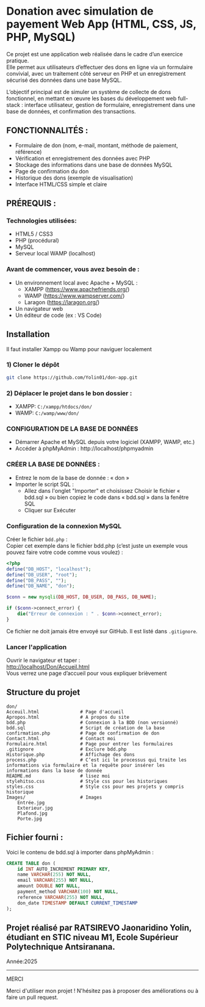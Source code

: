 
# Donation avec simulation de payement Web App (HTML, CSS, JS, PHP, MySQL)

Ce projet est une application web réalisée dans le cadre d’un exercice pratique.  
Elle permet aux utilisateurs d’effectuer des dons en ligne via un formulaire convivial, avec un traitement côté serveur en PHP et un enregistrement sécurisé des données dans une base MySQL.

L’objectif principal est de simuler un système de collecte de dons fonctionnel, en mettant en œuvre les bases du développement web full-stack : interface utilisateur, gestion de formulaire, enregistrement dans une base de données, et confirmation des transactions.

## FONCTIONNALITÉS :
- Formulaire de don (nom, e-mail, montant, méthode de paiement, référence)
- Vérification et enregistrement des données avec PHP
- Stockage des informations dans une base de données MySQL
- Page de confirmation du don
- Historique des dons (exemple de visualisation)
- Interface HTML/CSS simple et claire

## PRÉREQUIS :
### Technologies utilisées:
- HTML5 / CSS3
- PHP (procédural)
- MySQL
- Serveur local WAMP (localhost)

### Avant de commencer, vous avez besoin de :
- Un environnement local avec Apache + MySQL :
  - XAMPP (https://www.apachefriends.org/)
  - WAMP (https://www.wampserver.com/)
  - Laragon (https://laragon.org/)
- Un navigateur web
- Un éditeur de code (ex : VS Code)

## Installation

Il faut installer Xampp ou Wamp pour naviguer localement

### 1) Cloner le dépôt
```bash
git clone https://github.com/Yolin01/don-app.git
```

### 2) Déplacer le projet dans le bon dossier :
- XAMPP: `C:/xampp/htdocs/don/`
- WAMP: `C:/wamp/www/don/`

### CONFIGURATION DE LA BASE DE DONNÉES
- Démarrer Apache et MySQL depuis votre logiciel (XAMPP, WAMP, etc.)
- Accéder à phpMyAdmin : http://localhost/phpmyadmin

### CRÉER LA BASE DE DONNÉES :
- Entrez le nom de la base de donnée : « don »
- Importer le script SQL :
  - Allez dans l'onglet "Importer" et choisissez Choisir le fichier « bdd.sql » ou bien copiez le code dans « bdd.sql » dans la fenêtre SQL
  - Cliquer sur Exécuter

### Configuration de la connexion MySQL

Créer le fichier `bdd.php` :  
Copier cet exemple dans le fichier bdd.php (c’est juste un exemple vous pouvez faire votre code comme vous voulez) :

```php
<?php
define("DB_HOST", "localhost"); 
define("DB_USER", "root"); 
define("DB_PASS", ""); 
define("DB_NAME", "don");

$conn = new mysqli(DB_HOST, DB_USER, DB_PASS, DB_NAME);

if ($conn->connect_error) {
    die("Erreur de connexion : " . $conn->connect_error);
}
```

Ce fichier ne doit jamais être envoyé sur GitHub. Il est listé dans `.gitignore`.

### Lancer l'application

Ouvrir le navigateur et taper :  
[http://localhost/Don/Accueil.html](http://localhost/Don/Accueil.html)  
Vous verrez une page d’accueil pour vous expliquer brièvement

## Structure du projet

```
don/
Acceuil.html               # Page d'accueil
Apropos.html               # A propos du site
bdd.php                    # Connexion à la BDD (non versionné)
bdd.sql                    # Script de création de la base
confirmation.php           # Page de confirmation de don
Contact.html               # Contact moi
Formulaire.html            # Page pour entrer les formulaires
.gitignore                 # Exclure bdd.php
Historique.php             # Affichage des dons
process.php                # C’est ici le processus qui traite les informations via formulaire et la requête pour insérer les informations dans la base de donnée
README.md                  # lisez moi
stylehitso.css             # Style css pour les historiques
styles.css                 # Style css pour mes projets y compris historique
Images/                    # Images
    Entrée.jpg 
    Exterieur.jpg
    Plafond.jpg
    Porte.jpg
```

## Fichier fourni :

Voici le contenu de bdd.sql à importer dans phpMyAdmin :
```sql
CREATE TABLE don (
    id INT AUTO_INCREMENT PRIMARY KEY,
    name VARCHAR(255) NOT NULL,
    email VARCHAR(255) NOT NULL,
    amount DOUBLE NOT NULL,
    payment_method VARCHAR(100) NOT NULL,
    reference VARCHAR(255) NOT NULL,
    don_date TIMESTAMP DEFAULT CURRENT_TIMESTAMP
);
```

## Projet réalisé par RATSIREVO Jaonaridino Yolin, étudiant en STIC niveau M1, Ecole Supérieur Polytechnique Antsiranana.
Année:2025

---
MERCI

Merci d'utiliser mon projet ! N'hésitez pas à proposer des améliorations ou à faire un pull request.
